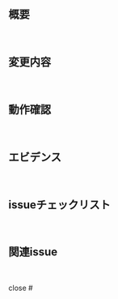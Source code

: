 ## 概要

<br>

## 変更内容

<br>

## 動作確認

<br>

## エビデンス

<br>

## issueチェックリスト

<br>

## 関連issue

<br>

close #
